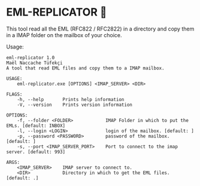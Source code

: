 # EML-REPLICATOR 🤖

This tool read all the EML (RFC822 / RFC2822) in a directory and copy them in a IMAP folder on the mailbox of your choice.

Usage:

```
eml-replicator 1.0
Maël Naccache Tüfekçi
A tool that read EML files and copy them to a IMAP mailbox.

USAGE:
    eml-replicator.exe [OPTIONS] <IMAP_SERVER> <DIR>

FLAGS:
    -h, --help       Prints help information
    -V, --version    Prints version information

OPTIONS:
    -f, --folder <FOLDER>            IMAP Folder in which to put the EMLs. [default: INBOX]
    -l, --login <LOGIN>              login of the mailbox. [default: ]
    -p, --password <PASSWORD>        password of the mailbox. [default: ]
    -s, --port <IMAP_SERVER_PORT>    Port to connect to the imap server. [default: 993]

ARGS:
    <IMAP_SERVER>    IMAP server to connect to.
    <DIR>            Directory in which to get the EML files. [default: .]
```
